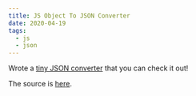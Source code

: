 ```yaml
---
title: JS Object To JSON Converter
date: 2020-04-19
tags:
  - js
  - json
---
```


Wrote a [tiny JSON converter](https://raw.githack.com/zemian/html-starter/master/tools/js-to-json.html) that you can check it out!

The source is [here](https://github.com/zemian/html-starter/blob/master/tools/js-to-json.html).
